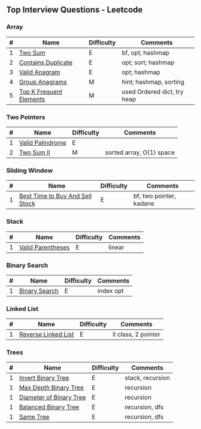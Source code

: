 ## Top Interview Questions - Leetcode

### Array

| # | Name | Difficulty | Comments |
|---|---|---|---|
| 1 | [Two Sum](leetcode/neetcode_150/two_sum.py) | E | bf, opt; hashmap |
| 2 | [Contains Duplicate](leetcode/neetcode_150/contains_duplicate.py) | E | opt; sort; hashmap |
| 3 | [Valid Anagram](leetcode/neetcode_150/valid_anagram.py) | E | opt; hashmap |
| 4 | [Group Anagrams](leetcode/neetcode_150/group_anagrams.py) | M | hint; hashmap, sorting |
| 5 | [Top K Frequent Elements](leetcode/neetcode_150/top_k_frequent_elements.py) | M | used Ordered dict, try heap |

### Two Pointers
| # | Name | Difficulty | Comments |
|---|---|---|---|
| 1 | [Valid Palindrome](leetcode/neetcode_150/valid_palindrome.py) | E |  |
| 2 | [Two Sum II](leetcode/neetcode_150/two_sum_2.py) | M | sorted array, O(1) space |


### Sliding Window
| # | Name | Difficulty | Comments |
|---|---|---|---|
| 1 | [Best Time to Buy And Sell Stock ](leetcode/neetcode_150/best_time_to_buy_and_sell_stock.py) | E | bf, two pointer, kadane |

### Stack
| # | Name | Difficulty | Comments |
|---|---|---|---|
| 1 | [Valid Parentheses](leetcode/neetcode_150/valid_parentheses.py) | E | linear |

### Binary Search
| # | Name | Difficulty | Comments |
|---|---|---|---|
| 1 | [Binary Search](leetcode/neetcode_150/binary_search.py) | E | index opt |

### Linked List
| # | Name | Difficulty | Comments |
|---|---|---|---|
| 1 | [Reverse Linked List](leetcode/neetcode_150/reverse_linked_list.py) | E | ll class, 2 pointer |

### Trees
| # | Name | Difficulty | Comments |
|---|---|---|---|
| 1 | [Invert Binary Tree](leetcode/neetcode_150/invert_binary_tree.py) | E | stack, recursion |
| 1 | [Max Depth Binary Tree](leetcode/neetcode_150/max_depth_binary_tree.py) | E | recursion |
| 1 | [Diameter of Binary Tree](leetcode/neetcode_150/diameter_of_binary_tree.py) | E | recursion |
| 1 | [Balanced Binary Tree](leetcode/neetcode_150/balanced_binary_tree.py) | E | recursion, dfs |
| 1 | [Same Tree](leetcode/neetcode_150/same_tree.py) | E | recursion, dfs |



